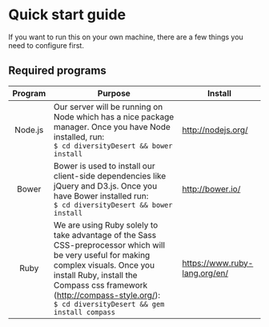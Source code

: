 # Quick start guide
If you want to run this on your own machine, there are a few things you need to configure first.

## Required programs

| Program | Purpose | Install |
|:-------:|-------------------------------------------------------------------------------------------------------------------------------------------------------------------------------------------------------------------------------------------------------------------------|-------------------------------|
| Node.js | Our server will be running on Node which has a nice package manager. Once you have Node installed, run: <br> ``` $ cd diversityDesert && bower install ``` | http://nodejs.org/ |
| Bower | Bower is used to install our client-side dependencies like jQuery and D3.js. Once you have Bower installed run: <br> ``` $ cd diversityDesert && bower install ``` | http://bower.io/ |
| Ruby | We are using Ruby solely to take advantage of the Sass CSS-preprocessor which will be very useful for making complex visuals. Once you install Ruby, install the Compass css framework (http://compass-style.org/): <br>``` $ cd diversityDesert && gem install compass ``` | https://www.ruby-lang.org/en/ |